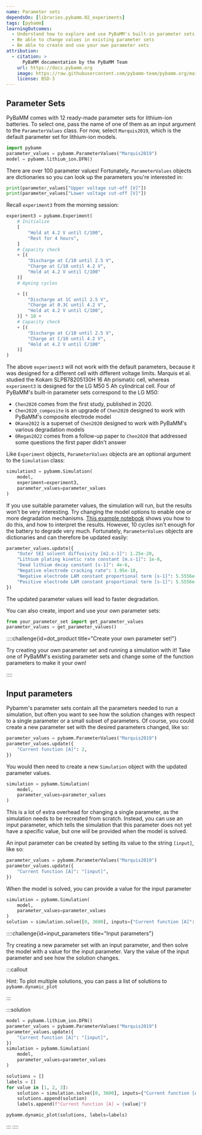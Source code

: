 ```yaml
---
name: Parameter sets
dependsOn: [libraries.pybamm.02_experiments]
tags: [pybamm]
learningOutcomes:
  - Understand how to explore and use PyBaMM's built-in parameter sets
  - Be able to change values in existing parameter sets
  - Be able to create and use your own parameter sets
attribution:
  - citation: >
      PyBaMM documentation by the PyBaMM Team
    url: https://docs.pybamm.org
    image: https://raw.githubusercontent.com/pybamm-team/pybamm.org/main/static/images/pybamm_logo.svg
    license: BSD-3
---
```


## Parameter Sets

PyBaMM comes with 12 ready-made parameter sets for lithium-ion batteries. To select one, pass the name of one of them as an input argument to the `ParameterValues` class. For now, select `Marquis2019`, which is the default parameter set for lithium-ion models.

```python
import pybamm
parameter_values = pybamm.ParameterValues("Marquis2019")
model = pybamm.lithium_ion.DFN()
```

There are over 100 parameter values! Fortunately, `ParameterValues` objects are dictionaries so you can look up the parameters you're interested in:

```python
print(parameter_values["Upper voltage cut-off [V]"])
print(parameter_values["Lower voltage cut-off [V]"])
```

Recall `experiment3` from the morning session:

```python
experiment3 = pybamm.Experiment(
    # Initialize
    [
        "Hold at 4.2 V until C/100",
        "Rest for 4 hours",
    ]
    # Capacity check
    + [(
        "Discharge at C/10 until 2.5 V",
        "Charge at C/10 until 4.2 V",
        "Hold at 4.2 V until C/100"
    )]
    # Ageing cycles

    + [(
        "Discharge at 1C until 2.5 V",
        "Charge at 0.3C until 4.2 V",
        "Hold at 4.2 V until C/100",
    )] * 10 +
    # Capacity check
    + [(
        "Discharge at C/10 until 2.5 V",
        "Charge at C/10 until 4.2 V",
        "Hold at 4.2 V until C/100"
    )]
)
```

The above `experiment3` will not work with the default parameters, because it was designed for a different cell with different voltage limits. Marquis et al. studied the Kokam SLPB78205130H 16 Ah prismatic cell, whereas `experiment3` is designed for the LG M50 5 Ah cylindrical cell. Four of PyBaMM's built-in parameter sets correspond to the LG M50:

- `Chen2020` comes from the first study, published in 2020.
- `Chen2020_composite` is an upgrade of `Chen2020` designed to work with PyBaMM's composite electrode model
- `OKane2022` is a superset of `Chen2020` designed to work with PyBaMM's various degradation models
- `ORegan2022` comes from a follow-up paper to `Chen2020` that addressed some questions the first paper didn't answer

Like `Experiment` objects, `ParameterValues` objects are an optional argument to the `Simulation` class:

```python
simulation3 = pybamm.Simulation(
    model,
    experiment=experiment3,
    parameter_values=parameter_values
)
```

If you use suitable parameter values, the simulation will run, but the results won't be very interesting. Try changing the model options to enable one or more degradation mechanisms. [This example notebook](https://docs.pybamm.org/en/latest/source/examples/notebooks/models/coupled-degradation.html) shows you how to do this, and how to interpret the results. However, 10 cycles isn't enough for the battery to degrade very much. Fortunately, `ParameterValues` objects are dictionaries and can therefore be updated easily:

```python
parameter_values.update({
    "Outer SEI solvent diffusivity [m2.s-1]": 1.25e-20,
    "Lithium plating kinetic rate constant [m.s-1]": 1e-8,
    "Dead lithium decay constant [s-1]": 4e-6,
    "Negative electrode cracking rate": 1.95e-18,
    "Negative electrode LAM constant proportional term [s-1]": 5.5556e-6,
    "Positive electrode LAM constant proportional term [s-1]": 5.5556e-6,
})
```

The updated parameter values will lead to faster degradation.

You can also create, import and use your own parameter sets:

```python
from your_parameter_set import get_parameter_values
parameter_values = get_parameter_values()
```

::::challenge{id=dot_product title="Create your own parameter set!"}

Try creating your own parameter set and running a simulation with it! Take one of PyBaMM's existing parameter sets and change some of the function parameters to make it your own!

::::

## Input parameters

Pybamm's parameter sets contain all the parameters needed to run a simulation,
but often you want to see how the solution changes with respect to a single
parameter or a small subset of parameters. Of course, you could create a new
parameter set with the desired parameters changed, like so:

```python
parameter_values = pybamm.ParameterValues("Marquis2019")
parameter_values.update({
    "Current function [A]": 2,
})
```

You would then need to create a new `Simulation` object with the updated parameter values.

```python
simulation = pybamm.Simulation(
    model,
    parameter_values=parameter_values
)
```

This is a lot of extra overhead for changing a single parameter, as the
simulation needs to be recreated from scratch. Instead, you can use an input
parameter, which tells the simulation that this parameter does not yet have a
specific value, but one will be provided when the model is solved.

An input parameter can be created by setting its value to the string `[input]`, like so:

```python
parameter_values = pybamm.ParameterValues("Marquis2019")
parameter_values.update({
    "Current function [A]": "[input]",
})
```

When the model is solved, you can provide a value for the input parameter

```python
simulation = pybamm.Simulation(
    model,
    parameter_values=parameter_values
)
solution = simulation.solve([0, 3600], inputs={"Current function [A]": 2})
```

::::challenge{id=input_parameters title="Input parameters"}

Try creating a new parameter set with an input parameter, and then solve the
model with a value for the input parameter. Vary the value of the input
parameter and see how the solution changes.

:::callout

Hint: To plot multiple solutions, you can pass a list of solutions to `pybamm.dynamic_plot`

:::

:::solution

```python
model = pybamm.lithium_ion.DFN()
parameter_values = pybamm.ParameterValues("Marquis2019")
parameter_values.update({
    "Current function [A]": "[input]",
})
simulation = pybamm.Simulation(
    model,
    parameter_values=parameter_values
)

solutions = []
labels = []
for value in [1, 2, 3]:
    solution = simulation.solve([0, 3600], inputs={"Current function [A]": value})
    solutions.append(solution)
    labels.append(f"Current function [A] = {value}")

pybamm.dynamic_plot(solutions, labels=labels)
```

:::
::::
